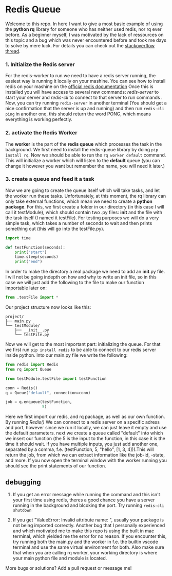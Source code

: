 # Redis Queue
Welcome to this repo. In here I want to give a most basic example of using the **python rq** library for someone who has neither used redis, nor rq ever before. As a beginner myself, I was motivated by the lack of ressources on this topic and a bug which was never encountered before and took me days to solve by mere luck. For details you can check out the [stackoverflow thread](https://stackoverflow.com/questions/76593563/redis-queue-task-is-queued-but-never-executed?noredirect=1#comment135071141_76593563).

### 1. Initialize the Redis server
For the redis-worker to run we need to have a redis server running, the easiest way is running it locally on your mashine. You can see how to install redis on your mashine on the [official redis documentation](https://redis.io/docs/getting-started/installation/)
Once this is installed you will have access to several new commands: *redis-server* to start your server and *redis-cli* to connect to that server to run commands . Now, you can try running ```redis-server``` in another terminal (You should get a nice confirmation that the server is up and running) and then run ```redis-cli ping``` in another one, this should return the word PONG, which means everything is working perfectly.

### 2. activate the Redis Worker
The **worker** is the part of the **redis queue** which processes the task in the background. We first need to install the redis-queue library by doing ```pip install rq```. Now we should be able to run the ```rq worker default``` command. This will initialize a worker which will listen to the **default** queue (you can change it however you want but remember the name, you will need it later.)

### 3. create a queue and feed it a task
Now we are going to create the queue itself which will take tasks, and let the worker run these tasks.
Unfortunately, at this moment, the rq library can only take external functions, which mean we need to create a **python package**. For this, we first create a folder in our directory (in this case I will call it testModule), which should contain two .py files: __init__ and the file with the task itself (I named it testFile). For testing purposes we will do a very simple task, which takes a number of seconds to wait and then prints something out (this will go into the testFile.py).

``` python
import time

def testFunction(seconds):
    print("start")
    time.sleep(seconds)
    print("end")
```
In order to make the directory a real package we need to add an __init__.py file. I will not be going indepth on how and why to write an init file, so in this case we will just add the following to the file to make our function importable later on:

``` python
from .testFile import *
```

Our project structure now looks like this:

```
project/
├── main.py
└── testModule/
    ├── __init__.py
    └── testFile.py
```

Now we will get to the most important part: initializing the queue. For that we first run ```pip install redis``` to be able to connect to our redis server inside python. Into our main.py file we write the following:

``` python
from redis import Redis
from rq import Queue

from testModule.testFile import testFunction

conn = Redis()
q = Queue("default", connection=conn)

job = q.enqueue(testFunction,
                5)
```

Here we first import our redis, and rq package, as well as our own function. By running *Redis()* We can connect to a redis server on a specific adress and port, however since we run it locally, we can just leave it empty and use the default parameters. next we create a queue called "default" into which we insert our function (the 5 is the input to the function, in this case it is the time it should wait. If you have multiple inputs, you just add another one, separated by a comma, f.e. (testFunction, 5, "hello", [1, 3, 4])).This will return the job, from which we can extract information like the job-id, -state, and more. If you now open the terminal window with the worker running you should see the print statements of our function.



## debugging
1. If you get an error message while running the command and this isn't your first time using redis, theres a good chance you have a server running in the background and blcoking the port. Try running ```redis-cli shutdown```

2.  If you get "ValueError: Invalid attribute name: <function path>", usually your package is not being imported correctly. Another bug that I personally experienced and which motivated me to make this repo is using the built in mac terminal, which yielded me the error for no reason. If you encounter this, try running both the main.py and the worker in f.e. the builtin vscode terminal and use the same virtual environment for both. Also make sure that when you are calling rq worker, your working directory is where your main python file and module is located.

More bugs or solutions? Add a pull request or message me!
